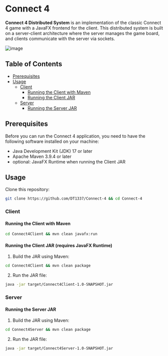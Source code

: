 # Connect 4

**Connect 4 Distributed System** is an implementation of the classic Connect 4 game with a JavaFX frontend for the client. This distributed system is built on a server-client architecture where the server manages the game board, and clients communicate with the server via sockets.

![image](https://github.com/DT1337/Connect-4/assets/92855706/b68c984d-72f2-49fa-bb40-a125e422d9ee)

## Table of Contents

- [Prerequisites](#prerequisites)
- [Usage](#usage)
  - [Client](#client)
    - [Running the Client with Maven](#running-the-client-with-maven)
    - [Running the Client JAR](#running-the-client-jar-requires-javafx-runtime)
  - [Server](#server)
    - [Running the Server JAR](#running-the-server-jar)

## Prerequisites

Before you can run the Connect 4 application, you need to have the following software installed on your machine:

- Java Development Kit (JDK) 17 or later
- Apache Maven 3.9.4 or later
- optional: JavaFX Runtime when running the Client JAR

## Usage

Clone this repository:

```bash
git clone https://github.com/DT1337/Connect-4 && cd Connect-4
```

### Client

#### Running the Client with Maven

```bash
cd Connect4Client && mvn clean javafx:run
```

#### Running the Client JAR (requires JavaFX Runtime)

1. Build the JAR using Maven:

```bash
cd Connect4Client && mvn clean package
```

2. Run the JAR file:

```bash
java -jar target/Connect4Client-1.0-SNAPSHOT.jar
```

### Server

#### Running the Server JAR

1. Build the JAR using Maven:

```bash
cd Connect4Server && mvn clean package
```

2. Run the JAR file:

```bash
java -jar target/Connect4Server-1.0-SNAPSHOT.jar
```

